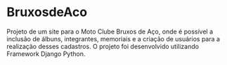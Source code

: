 # BruxosdeAco
Projeto de um site para o Moto Clube Bruxos de Aço, onde é possível a inclusão de álbuns, integrantes, memoriais e a criação de usuários para a realização desses cadastros. O projeto foi desenvolvido utilizando Framework Django Python.
